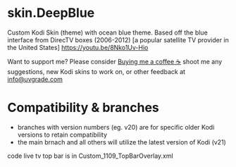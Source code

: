 # skin.DeepBlue
 Custom Kodi Skin (theme) with ocean blue theme. Based off the blue interface from DirecTV boxes (2006-2012) [a popular satellite TV provider in the United States]
 https://youtu.be/8Nko1Uv-Hio
 
 Want to support me? Please consider [Buying me a coffee ☕](https://www.buymeacoffee.com/UVGrade)
 shoot me any suggestions, new Kodi skins to work on, or other feedback at info@uvgrade.com

# Compatibility & branches
* branches with version numbers (eg. v20) are for specific older Kodi versions to retain compatibility
* the main brnach and all others will utilize the latest version of Kodi (v21)


code live tv top bar is in Custom_1109_TopBarOverlay.xml
